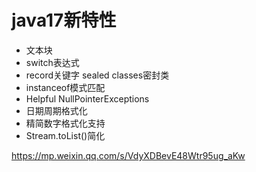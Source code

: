# java17新特性
- 文本块
- switch表达式
- record关键字
sealed classes密封类
- instanceof模式匹配
- Helpful NullPointerExceptions
- 日期周期格式化
- 精简数字格式化支持
- Stream.toList()简化

https://mp.weixin.qq.com/s/VdyXDBevE48Wtr95ug_aKw

